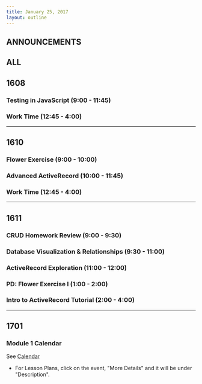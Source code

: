 ```yaml
---
title: January 25, 2017
layout: outline
---
```


## ANNOUNCEMENTS

## ALL

## 1608

### Testing in JavaScript (9:00 - 11:45)

### Work Time (12:45 - 4:00)

***

## 1610

### Flower Exercise (9:00 - 10:00)

### Advanced ActiveRecord (10:00 - 11:45)

### Work Time (12:45 - 4:00)

***

## 1611

### CRUD Homework Review (9:00 - 9:30)

### Database Visualization & Relationships (9:30 - 11:00)

### ActiveRecord Exploration (11:00 - 12:00)

### PD: Flower Exercise I (1:00 - 2:00)

### Intro to ActiveRecord Tutorial (2:00 - 4:00)

***

## 1701

### Module 1 Calendar

See [Calendar](http://bit.ly/2k6ksyH)

-   For Lesson Plans, click on the event, "More Details" and it will be under "Description".  
